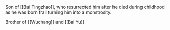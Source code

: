 Son of [[Bai Tingzhao]], who resurrected him after he died during childhood as he was born frail turning him into a monstrosity.

Brother of [[Wuchang]] and [[Bai Yu]]